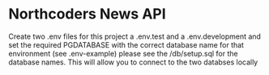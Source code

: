 # Northcoders News API

Create two .env files for this project a .env.test and a .env.development and set the required PGDATABASE with the correct database name for that environment (see .env-example) please see the /db/setup.sql for the database names. This will allow you to connect to the two databses locally